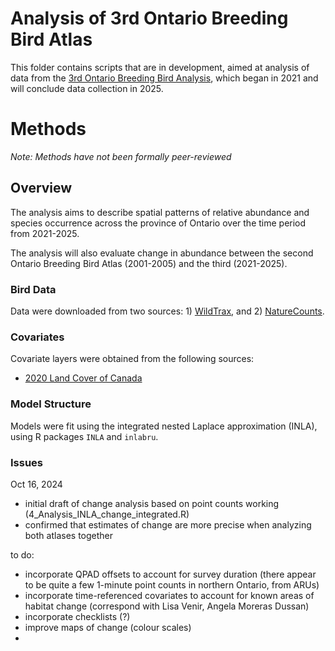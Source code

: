 # Analysis of 3rd Ontario Breeding Bird Atlas 

 This folder contains scripts that are in development, aimed at analysis of data from the [3rd Ontario Breeding Bird Analysis](https://www.birdsontario.org/), which began in 2021 and will conclude data collection in 2025.
 
# Methods
 
 *Note: Methods have not been formally peer-reviewed*
 
## Overview
  The analysis aims to describe spatial patterns of relative abundance and species occurrence across the province of Ontario over the time period from 2021-2025.
  
  The analysis will also evaluate change in abundance between the second Ontario Breeding Bird Atlas (2001-2005) and the third (2021-2025).
  
### Bird Data
Data were downloaded from two sources: 1) [WildTrax](https://wildtrax.ca/), and 2) [NatureCounts](https://naturecounts.ca/).

### Covariates
Covariate layers were obtained from the following sources:

- [2020 Land Cover of Canada](https://open.canada.ca/data/en/dataset/ee1580ab-a23d-4f86-a09b-79763677eb47)

### Model Structure

Models were fit using the integrated nested Laplace approximation (INLA), using R packages `INLA` and `inlabru`.  




### Issues

Oct 16, 2024

- initial draft of change analysis based on point counts working (4_Analysis_INLA_change_integrated.R)
- confirmed that estimates of change are more precise when analyzing both atlases together

to do:
- incorporate QPAD offsets to account for survey duration (there appear to be quite a few 1-minute point counts in northern Ontario, from ARUs)
- incorporate time-referenced covariates to account for known areas of habitat change (correspond with Lisa Venir, Angela Moreras Dussan)
- incorporate checklists (?)
- improve maps of change (colour scales)
- 